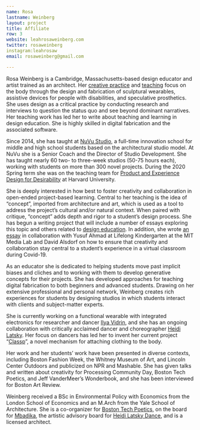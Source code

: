 ```yaml
---
name: Rosa
lastname: Weinberg
layout: project
title: Affiliate
row: 3
website: leahrosaweinberg.com
twitter: rosaweinberg
instagram:leahrosaw
email: rosaweinberg@gmail.com

---
```


Rosa Weinberg is a Cambridge, Massachusetts-based design educator and artist trained as an architect. Her [creative practice](http://www.leahrosaweinberg.com/work) and [teaching](http://www.leahrosaweinberg.com/teaching-portfolio) focus on the body through the design and fabrication of sculptural wearables, assistive devices for people with disabilities, and speculative prosthetics. She uses design as a critical practice by conducting research and interviews to question the status quo and see beyond dominant narratives. Her teaching work has led her to write about teaching and learning in design education. She is highly skilled in digital fabrication and the associated software.

Since 2014, she has taught at [NuVu Studio](https://cambridge.nuvustudio.com/?gclid=EAIaIQobChMI1uSc9vKr6QIV9Al9Ch1CsQPHEAAYASAAEgI71_D_BwE), a full-time innovation school for middle and high school students based on the architectural studio model. At NuVu she is a Senior Coach and the Director of Studio Development. She has taught nearly 60 two- to three-week studios (50-75 hours each), working with students on more than 300 novel projects. During the 2020 Spring term she was on the teaching team for [Product and Experience Design for Desirability](https://www.designsurvivor.com/) at Harvard University. 

She is deeply interested in how best to foster creativity and collaboration in open-ended project-based learning. Central to her teaching is the idea of “concept”, imported from architecture and art, which is used as a tool to address the project’s cultural and/or natural context. When paired with critique, “concept” adds depth and rigor to a student’s design process. She has begun a writing project that will include a number of essays exploring this topic and others related to [design education](https://uxdesign.cc/what-should-design-students-do-with-our-feedback-32aa215c53f7). In addition, she wrote [an essay](https://medium.com/mit-media-lab/designing-digital-workspaces-for-creativity-and-collaboration-in-online-project-based-courses-c978a4e9c0fd) in collaboration with Yusuf Ahmad at Lifelong Kindergarten at the MIT Media Lab and David Alsdorf on how to ensure that creativity and collaboration stay central to a student’s experience in a virtual classroom during Covid-19.

As an educator she is dedicated to helping students move past implicit biases and cliches and to working with them to develop generative concepts for their projects. She has developed approaches for teaching digital fabrication to both beginners and advanced students. Drawing on her extensive professional and personal network, Weinberg creates rich experiences for students by designing studios in which students interact with clients and subject-matter experts.

She is currently working on a functional wearable with integrated electronics for researcher and dancer [Ilya Vidrin](https://www.ilyavidrin.com/), and she has an ongoing collaboration with critically acclaimed dancer and choreographer [Heidi Latsky](https://heidilatskydance.org/). Her focus on dancers has led her to invent her current project “[Classp](http://www.leahrosaweinberg.com/work#/shimmer/)”, a novel mechanism for attaching clothing to the body. 

Her work and her students’ work have been presented in diverse contexts, including Boston Fashion Week, the Whitney Museum of Art, and Lincoln Center Outdoors and publicized on NPR and Mashable. She has given talks and written about creativity for Processing Community Day, Boston Tech Poetics, and Jeff VanderMeer’s Wonderbook, and she has been interviewed for Boston Art Review.

Weinberg received a BSc in Environmental Policy with Economics from the London School of Economics and an M.Arch from the Yale School of Architecture.  She is a co-organizer for [Boston Tech Poetics](http://techpoetics.com/), on the board for [Mbadika](https://mbadika.wordpress.com/), the artistic advisory board for [Heidi Latsky Dance](https://heidilatskydance.org/), and is a licensed architect.
